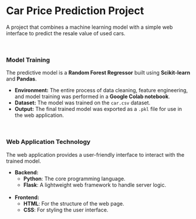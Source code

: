 <h1> Car Price Prediction Project</h1>

A project that combines a machine learning model with a simple web interface to predict the resale value of used cars.


<br>

<h3> Model Training</h3>

The predictive model is a <strong>Random Forest Regressor</strong> built using <strong>Scikit-learn</strong> and <strong>Pandas</strong>.

<ul>
  <li><b>Environment:</b> The entire process of data cleaning, feature engineering, and model training was performed in a <strong>Google Colab notebook</strong>.</li>
  <li><b>Dataset:</b> The model was trained on the <code>car.csv</code> dataset.</li>
  <li><b>Output:</b> The final trained model was exported as a <code>.pkl</code> file for use in the web application.</li>
</ul>

<br>

<h3> Web Application Technology</h3>

The web application provides a user-friendly interface to interact with the trained model.

<ul>
  <li><b>Backend:</b>
    <ul>
      <li><strong>Python</strong>: The core programming language.</li>
      <li><strong>Flask</strong>: A lightweight web framework to handle server logic.</li>
    </ul>
  </li>
  <br>
  <li><b>Frontend:</b>
    <ul>
      <li><strong>HTML</strong>: For the structure of the web page.</li>
      <li><strong>CSS</strong>: For styling the user interface.</li>
    </ul>
  </li>
</ul>
